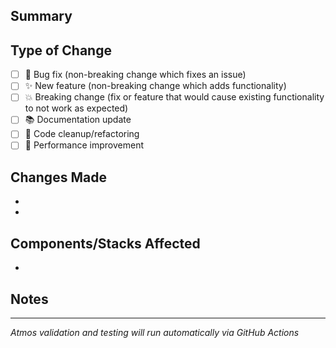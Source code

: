 ## Summary
<!-- Brief description of what this PR accomplishes -->

## Type of Change

- [ ] 🐛 Bug fix (non-breaking change which fixes an issue)
- [ ] ✨ New feature (non-breaking change which adds functionality)
- [ ] 💥 Breaking change (fix or feature that would cause existing functionality to not work as expected)
- [ ] 📚 Documentation update
- [ ] 🧹 Code cleanup/refactoring
- [ ] 🚀 Performance improvement

## Changes Made
<!-- List the key changes in this PR -->
- 
- 

## Components/Stacks Affected
<!-- List any Atmos components or stacks modified -->
- 

## Notes
<!-- Any additional context, considerations, or follow-up items -->

---
*Atmos validation and testing will run automatically via GitHub Actions*
